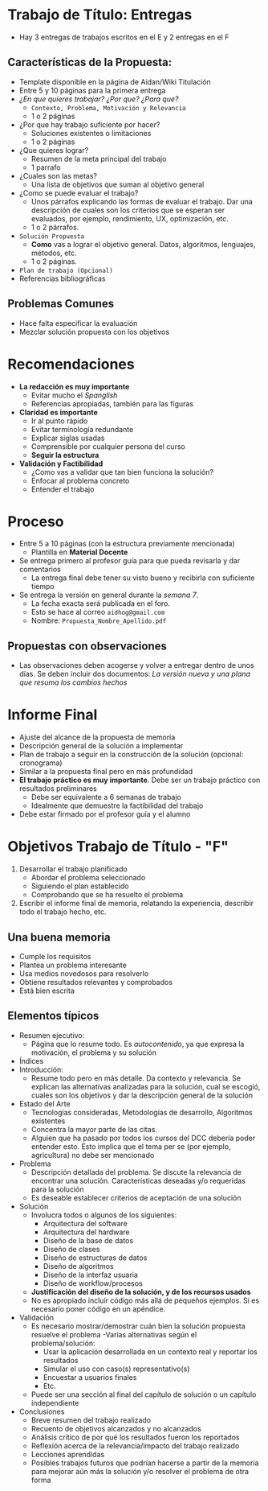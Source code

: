 # Trabajo de Título: **Entregas**

- Hay 3 entregas de trabajos escritos en el E y 2 entregas en el F

## Características de la Propuesta:
- Template disponible en la página de Aidan/Wiki Titulación
- Entre 5 y 10 páginas para la primera entrega
- *¿En que quieres trabajar? ¿Por que? ¿Para que?*
  - ``Contexto, Problema, Motivación y Relevancia``
  - 1 o 2 páginas
- ¿Por que hay trabajo suficiente por hacer?
  - Soluciones existentes o limitaciones
  -  1 o 2 páginas
- ¿Que quieres lograr?
  - Resumen de la meta principal del trabajo
  - 1 parrafo
- ¿Cuales son las metas?
  - Una lista de objetivos que suman al objetivo general
- ¿Como se puede evaluar el trabajo?
  - Unos párrafos explicando las formas de evaluar el trabajo. Dar una descripción de cuales son los criterios que se esperan ser evaluados, por ejemplo, rendimiento, UX, optimización, etc.
  - 1 o 2 párrafos.
- ``Solución Propuesta``
  - **Como** vas a lograr el objetivo general. Datos, algoritmos, lenguajes, métodos, etc.
  - 1 o 2 páginas.
- `Plan de trabajo (Opcional)` 
- Referencias bibliográficas


## Problemas Comunes
- Hace falta especificar la evaluación
- Mezclar solución propuesta con los objetivos


# Recomendaciones

- **La redacción es muy importante**
  - Evitar mucho el *Spanglish*
  - Referencias apropiadas, también para las figuras
- **Claridad es importante**
  - Ir al punto rápido
  - Evitar terminología redundante
  - Explicar siglas usadas
  - Comprensible por cualquier persona del curso
  - **Seguir la estructura**
- **Validación y Factibilidad**
  - ¿Como vas a validar que tan bien funciona la solución?
  - Enfocar al problema concreto
  - Entender el trabajo

# Proceso
- Entre 5 a 10 páginas (con la estructura previamente mencionada)
  - Plantilla en **Material Docente**
- Se entrega primero al profesor guía para que pueda revisarla y dar comentarios
  - La entrega final debe tener su visto bueno y recibirla con suficiente tiempo
- Se entrega la versión en general durante la *semana 7*.
  - La fecha exacta será publicada en el foro.
  - Esto se hace al correo ``aidhog@gmail.com``
  - Nombre: ``Propuesta_Nombre_Apellido.pdf``

## Propuestas con observaciones
  - Las observaciones deben acogerse y volver a entregar dentro de unos días. Se deben incluir dos documentos: *La versión nueva y una plana que resuma los cambios hechos*

# Informe Final
- Ajuste del alcance de la propuesta de memoria
- Descripción general de la solución a implementar
- Plan de trabajo a seguir en la construcción de la solución
(opcional: cronograma)
- Similar a la propuesta final pero en más profundidad
- **El trabajo práctico es muy importante**. Debe ser un trabajo práctico con resultados preliminares
  - Debe ser equivalente a 6 semanas de trabajo
  - Idealmente que demuestre la factibilidad del trabajo
- Debe estar firmado por el profesor guía y el alumno


# Objetivos Trabajo de Título - "F"

1) Desarrollar el trabajo planificado
   - Abordar el problema seleccionado 
   - Siguiendo el plan establecido
   - Comprobando que se ha resuelto el problema
2) Escribir el informe final de memoria, relatando la experiencia, describir todo el trabajo hecho, etc.

## Una buena memoria
- Cumple los requisitos
- Plantea un problema interesante
- Usa medios novedosos para resolverlo
- Obtiene resultados relevantes y comprobados
- Está bien escrita

## Elementos típicos
- Resumen ejecutivo:
  - Página que lo resume todo. Es *autocontenido*, ya que expresa la motivación, el problema y su solución
- Índices
- Introducción:
  - Resume todo pero en más detalle. Da contexto y relevancia. Se explican las alternativas analizadas para la solución, cual se escogió, cuales son los objetivos y dar la descripción general de la solución
- Estado del Arte
  - Tecnologías consideradas, Metodologías de desarrollo, Algoritmos existentes
  - Concentra la mayor parte de las citas.
  - Alguien que ha pasado por todos los cursos del DCC debería poder entender esto. Esto implica que el tema per se (por ejemplo, agricultura) no debe ser mencionado
- Problema
  - Descripción detallada del problema. Se discute la relevancia de encontrar una solución. Características deseadas y/o requeridas para la solución
  - Es deseable establecer criterios de aceptación de una solución
- Solución
  - Involucra todos o algunos de los siguientes:
    - Arquitectura del software
    - Arquitectura del hardware
    - Diseño de la base de datos
    - Diseño de clases
    - Diseño de estructuras de datos
    - Diseño de algoritmos
    - Diseño de la interfaz usuaria
    - Diseño de workflow/procesos
  - **Justificación del diseño de la solución, y de los recursos usados**
  - No es apropiado incluir código más allá de pequeños ejemplos. Si es
necesario poner código en un apéndice.
- Validación
  - Es necesario mostrar/demostrar cuán bien la
solución propuesta resuelve el problema
  -Varias alternativas según el problema/solución:
    - Usar la aplicación desarrollada en un contexto real y
reportar los resultados
    - Simular el uso con caso(s) representativo(s)
    - Encuestar a usuarios finales
    - Etc.
  - Puede ser una sección al final del capítulo de
solución o un capítulo independiente
- Conclusiones
  - Breve resumen del trabajo realizado
  - Recuento de objetivos alcanzados y no alcanzados
  - Análisis crítico de por qué los resultados fueron los
reportados
  - Reflexión acerca de la relevancia/impacto del
trabajo realizado
  - Lecciones aprendidas
  - Posibles trabajos futuros que podrían hacerse a partir de la memoria para mejorar aún más la solución y/o resolver el problema de otra forma
